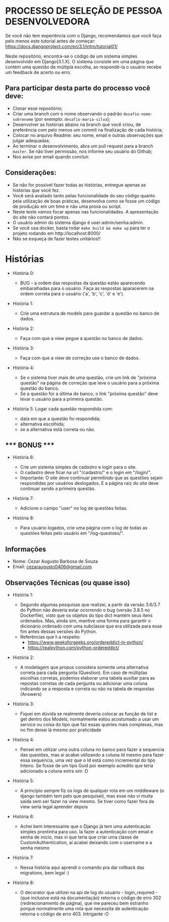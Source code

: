 # PROCESSO DE SELEÇÃO DE PESSOA DESENVOLVEDORA

Se você não tem experiência com o Django, recomendamos que você faça pelo menos
este tutorial antes de começar:
https://docs.djangoproject.com/en/3.1/intro/tutorial01/

Neste repositório, encontra-se o código de um sistema simples desenvolvido em
Django(3.1.X). O sistema consiste em uma página que contém uma questão de
múltipla escolha, ao respondê-la o usuário recebe um feedback de acerto ou erro.


## Para participar desta parte do processo você deve:
- Clonar esse repositório;
- Criar uma branch com o nome observando o padrão `desafio-nome-sobrenome` (por exemplo: `desafio-maria-silva`);
- Desenvolver as histórias abaixo na branch que você criou, de preferência com pelo menos um commit na finalização de cada história;
- Colocar no arquivo Readme: seu nome, email e outras observações que julgar adequadas;
- Ao terminar o desenvolvimento, abra um pull request para a branch `master`. Se não tiver permissão, nos informe seu usuário do Github;
- Nos avise por email quando concluir.

## Considerações:
- Se não for possível fazer todas as histórias, entregue apenas as histórias que você fez.
- Você será avaliado tanto pelas funcionalidade do seu código quanto pela utilização de boas práticas, desenvolva como se fosse um código de produção em um time e não uma prova ou script.
- Neste teste vamos focar apenas nas funcionalidades. A apresentação do site não contará pontos.
- O usuário admin do sistema django é user:admin/senha:admin.
- Se você usa docker, basta rodar `make build && make up` para ter o projeto rodando em http://localhost:8000/
- Não se esqueça de fazer testes unitários!!


# Histórias

- História 0:
  - BUG - a ordem das respostas da questão estão aparecendo embaralhadas para o usuário. Faça as respostas aparacerem na ordem correta para o usuário ('a', 'b', 'c', 'd' e 'e').

- História 1:
  - Crie uma estrutura de models para guardar a questão no banco de dados.

- História 2:
  - Faça com que a view pegue a questão no banco de dados.

- História 3:
  - Faça com que a view de correção use o banco de dados.

- História 4:
  - Se o sistema tiver mais de uma questão, crie um link de "próxima questão" na página de correção que leve o usuário para a próxima
questão do banco.
  - Se a questão for a última do banco, o link "próxima questão" deve levar o usuário para a primeira questão.

- História 5: Logar cada questão respondida com:
  - data em que a questão foi respondida;
  - alternativa escolhida;
  - se a alternativa está correta ou não.


## *** BONUS ***

- História 6:
  - Crie um sistema simples de cadastro e login para o site.
  - O cadastro deve ficar na url "/cadastro/" e o login em "/login/".
  - Importante: O site deve continuar permitindo que as questões sejam respondidas por usuários deslogados. E a página raiz do site deve continuar sendo a primeira questão.

- História 7:
  - Adicione o campo "user" no log de questões feitas.

- História 8:
  - Para usuário logados, crie uma página com o log de todas as questões feitas pelo usuário em "/log-questoes/".


## Informações
  - Nome: Cezar Augusto Barbosa de Souza
  - Email: cezaraugusto0406@gmail.com

## Observações Técnicas (ou quase isso)

- História 1:

  - Segundo algumas pesquisas que realizei, a partir da versão 3.6/3.7 do Python não deveria estar ocorrendo o bug (versão 3.8.5 no Dockerfile), visto que os objetos do tipo dict mantém seus itens ordenados. Mas, ainda sim, mantive uma forma para garantir o dicionário ordenado com uma subclasse que era utilizada para esse fim antes dessas versões do Python.
  - Referências que li a respeito:
    - https://www.geeksforgeeks.org/ordereddict-in-python/
    - https://realpython.com/python-ordereddict/

- História 2:

  - A modelagem que propus considera somente uma alternativa correta para cada pergunta (Question). Em caso de múltiplas escolhas corretas, podemos elaborar uma tabela auxiliar para as repostas corretas de cada pergunta ou adicionar uma coluna indicando se a resposta e correta ou não na tabela de respostas (Answers)

- História 3: 

  - Fiquei em dúvida se realmente deveria colocar as função de list e get dentro dos Models, normalmente estou acostumado a usar um service ou coisa do tipo que faz essas queries mais complexas, mas no fim deixei lá mesmo por praticidade 

- História 4: 

  - Pensei em utilizar uma outra coluna no banco para fazer a sequencia das questões, mas aí acabei utilizando a coluna Id mesmo para fazer essa sequencia, uma vez que o Id está como incremental do tipo Inteiro. Se fosse de um tipo Guid por exemplo acredito que teria adicionado a coluna extra sim :D 

- História 5:

  - A principio sempre fiz os logs de qualquer rota em um middleware (o django também tem pelo que pesquisei), mas esse não vi muita saída sem ser fazer na view mesmo. Se tiver como fazer fora da view seria legal aprender depois 

- História 6:

  - Achei bem interessante que o Django já tem uma autenticação simples prontinha para uso. Ia fazer a autenticação com email e senha de inicio, mas vi que teria que criar uma classe de CustomAuthentication, aí acabei deixando com o username e a senha mesmo

- História 7:

  - Nessa história aqui aprendi o comando pra dar rollback das migrations, bem legal :)

- História 8:

  - O decorator que utilizei na api de log do usuário - login_required - (que inclusive está na documentação) retorna o código de erro 302 (redirecionamento de página), que me pareceu bem estranho porque normalmente uma rota que necessita de autenticação retorna o código de erro 403. Intrigante :O 
